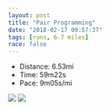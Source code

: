 ```yaml
---
layout: post
title: "Pair Programming"
date: "2018-02-17 09:57:37"
tags: [runs, 6-7 miles]
race: false
---
```

<ul>
 <li>Distance: 6.53mi</li>
 <li>Time: 59m22s</li>
 <li>Pace: 9m05s/mi</li>
</ul>

<img src='https://maps.googleapis.com/maps/api/staticmap?maptype=roadmap&path=enc:ehrwFbiubMaAl[uo@y@gIcEmm@gGqGbDcI]wMsDez@yi@iCwHaYuRuTqFvDvC`CsBlKrE|YnSdElIpG|E`j@b]`VjGr[sAl_@xFbItDze@vBxCaDbDRjB}Z&key=AIzaSyC1MId7bFpkLXNAaYhBSTb8jLyiSqzbDtM&size=800x800&markers=color:yellow|label:S|40.73107,-74.0061&markers=color:green|label:F|40.730860000000014,-74.00567999999998'>

<img src='https://dgtzuqphqg23d.cloudfront.net/7lRUBSMycbolrZNYEUpBWHWJv4kkgV32TtpjmRCnqs4-577x768.jpg'>
